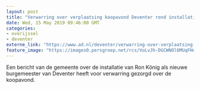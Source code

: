 ```yaml
---
layout: post
title: "Verwarring over verplaatsing koopavond Deventer rond installatie burgemeester König"
date: Wed, 15 May 2019 09:46:00 GMT
categories: 
- overijssel 
- deventer 
externe_link: "https://www.ad.nl/deventer/verwarring-over-verplaatsing-koopavond-deventer-rond-installatie-burgemeester-konig~a480c65b/"
feature_image: "https://images0.persgroep.net/rcs/VoLvJh-DGCWNOl6MUqFHed10NR4/diocontent/144835136/_fitwidth/400/?appId=21791a8992982cd8da851550a453bd7f&quality=0.7"
---
```


Een bericht van de gemeente over de installatie van Ron König als nieuwe burgemeester van Deventer heeft voor verwarring gezorgd over de koopavond.
